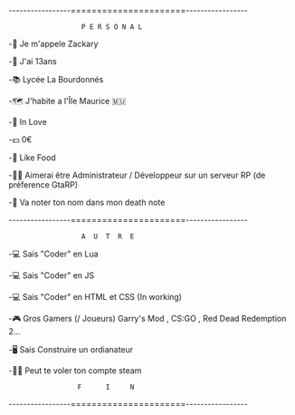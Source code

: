 -----------------======================-----------------
                    
                    
                      P E R S O N A L

-👤 Je m'appele Zackary

-👤 J'ai 13ans

-📚 Lycée La Bourdonnés 

-🗺️ J'habite a l'Île Maurice 🇲🇺

-💖 In Love

-💵 0€ 

-🍔 Like Food 

-🦸‍♂️ Aimerai être Administrateur / Développeur sur un serveur RP (de préference GtaRP)

-📓 Va noter ton nom dans mon death note



-----------------======================-----------------


                      A  U  T  R  E  

-💻 Sais "Coder" en Lua 

-💻 Sais "Coder" en JS

-💻 Sais "Coder" en HTML et CSS (In working)

-🎮 Gros Gamers (/ Joueurs) Garry's Mod , CS:GO , Red Dead Redemption 2...

-🖥️ Sais Construire un ordianateur 

-👨‍💻 Peut te voler ton compte steam



                     F      I     N

-----------------======================-----------------
